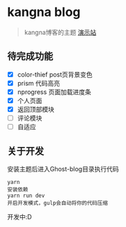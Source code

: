 # kangna blog

> kangna博客的主题 [演示站](http://jianshu.com)

## 待完成功能
- [x] color-thief post页背景变色
- [x] prism 代码高亮
- [x] nprogress 页面加载进度条
- [x] 个人页面
- [x] 返回顶部模块
- [ ] 评论模块
- [ ] 自适应

## 关于开发

安装主题后进入Ghost-blog目录执行代码

```code
yarn
安装依赖
yarn run dev
开启开发模式，gulp会自动将你的代码压缩
```

开发中:D
